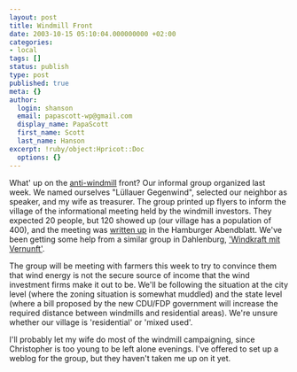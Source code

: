```yaml
---
layout: post
title: Windmill Front
date: 2003-10-15 05:10:04.000000000 +02:00
categories:
- local
tags: []
status: publish
type: post
published: true
meta: {}
author:
  login: shanson
  email: papascott-wp@gmail.com
  display_name: PapaScott
  first_name: Scott
  last_name: Hanson
excerpt: !ruby/object:Hpricot::Doc
  options: {}
---
```

<p>What' up on the <a title="PapaScott: Windmills over Lüllau" href="http://www.papascott.de/2003/09/27/2600.php">anti-windmill</a> front? Our informal group organized last week. We named ourselves "Lüllauer Gegenwind", selected our neighbor as speaker, and my wife as treasurer. The group printed up flyers to inform the village of the informational meeting held by the windmill investors. They expected 20 people, but 120 showed up (our village has a population of 400), and the meeting was <a title="Lüllau: Sturm gegen neue Windräder" href="http://www.abendblatt.de/daten/2003/10/13/217568.html">written up</a> in the Hamburger Abendblatt. We've been getting some help from a similar group in Dahlenburg, <a title="Windkraft mit Vernunft" href="http://www.windkraftmitvernunft.de/">'Windkraft mit Vernunft'</a>.</p>
<p>The group will be meeting with farmers this week to try to convince them that wind energy is not the secure source of income that the wind investment firms make it out to be. We'll be following the situation at the city level (where the zoning situation is somewhat muddled) and the state level (where a bill proposed by the new CDU/FDP government will increase the required distance between windmills and residential areas). We're unsure whether our village is 'residential' or 'mixed used'.</p>
<p>I'll probably let my wife do most of the windmill campaigning, since Christopher is too young to be left alone evenings. I've offered to set up a weblog for the group, but they haven't taken me up on it yet.</p>
